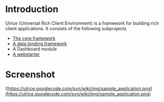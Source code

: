 # Introduction #

Ulrice (Universal Rich Client Environment) is a framework for building rich client applications. It consists of the following subprojects
  * [The core framework](UlriceCore.md)
  * [A data binding framework](DataBinding.md)
  * A Dashboard module
  * [A webstarter](Webstarter.md)


# Screenshot #

![https://ulrice.googlecode.com/svn/wiki/img/sample_application.png](https://ulrice.googlecode.com/svn/wiki/img/sample_application.png)